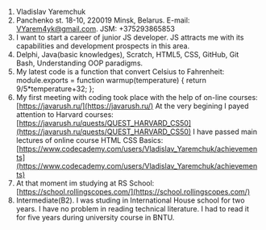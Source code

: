 1. Vladislav Yaremchuk
2. Panchenko st. 18-10, 220019 Minsk, Belarus. E-mail: VYarem4yk@gmail.com. JSM: +375293865853
3. I want to start a career of junior JS developer. JS attracts me with its capabilities and development prospects in this area. 
4. Delphi, Java(basic knowledges), Scratch, HTML5, CSS, GitHub, Git Bash, Understanding OOP paradigms. 
5. My latest code is a function that convert Celsius to Fahrenheit: 
module.exports = function warmup(temperature) {
  return 9/5*temperature+32;
};
6. My first meeting with coding took place with the help of on-line courses: [https://javarush.ru/](https://javarush.ru/)
At the very begining I payed attention to Harvard courses: [https://javarush.ru/quests/QUEST_HARVARD_CS50](https://javarush.ru/quests/QUEST_HARVARD_CS50)
I have passed main lectures of online course HTML CSS Basics: [https://www.codecademy.com/users/Vladislav_Yaremchuk/achievements](https://www.codecademy.com/users/Vladislav_Yaremchuk/achievements)
7. At that moment im studying at RS School: [https://school.rollingscopes.com/](https://school.rollingscopes.com/)
8. Intermediate(B2). I was studing in International House school for two years. I have no problem in reading technical literature. I had to read it for five years during university course in BNTU.